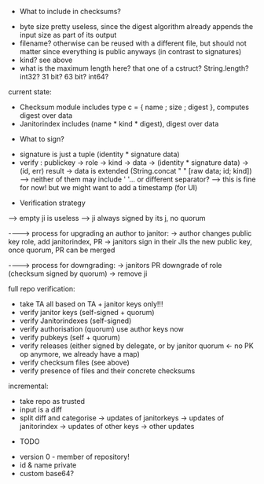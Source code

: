 * What to include in checksums?

- byte size pretty useless, since the digest algorithm already appends the input size as part of its output
- filename?  otherwise can be reused with a different file, but should not matter since everything is public anyways (in contrast to signatures)
- kind? see above
- what is the maximum length here? that one of a cstruct?  String.length? int32? 31 bit? 63 bit? int64?

current state:
- Checksum module includes type c = { name ; size ; digest }, computes digest over data
- Janitorindex includes (name * kind * digest), digest over data

* What to sign?

- signature is just a tuple (identity * signature data)
- verify : publickey -> role -> kind -> data -> (identity * signature data) -> (id, err) result
-> data is extended (String.concat " " [raw data; id; kind]) --> neither of them may include ' '... or different separator?
--> this is fine for now! but we might want to add a timestamp (for UI)

* Verification strategy

--> empty ji is useless
--> ji always signed by its j, no quorum

----> process for upgrading an author to janitor:
 -> author changes public key role, add janitorindex, PR
 -> janitors sign in their JIs the new public key, once quorum, PR can be merged

----> process for downgrading:
 -> janitors PR downgrade of role (checksum signed by quorum)
 -> remove ji

full repo verification:
 - take TA
 all based on TA + janitor keys only!!!
 - verify janitor keys (self-signed + quorum)
 - verify Janitorindexes (self-signed)
 - verify authorisation (quorum)
 use author keys now
 - verify pubkeys (self + quorum)
 - verify releases (either signed by delegate, or by janitor quorum <- no PK op anymore, we already have a map)
 - verify checksum files (see above)
 - verify presence of files and their concrete checksums

incremental:
 - take repo as trusted
 - input is a diff
 - split diff and categorise
 -> updates of janitorkeys
 -> updates of janitorindex
 -> updates of other keys
 -> other updates

* TODO
- version 0 - member of repository!
- id & name private
- custom base64?
